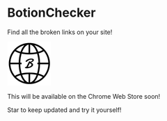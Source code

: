 # BotionChecker
Find all the broken links on your site!

![LinkChecker](/images/icon-100x100.png)

This will be available on the Chrome Web Store soon!

Star to keep updated and try it yourself!